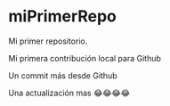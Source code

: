 # miPrimerRepo

Mi primer repositorio.

Mi primera contribución local para Github

Un commit más desde Github

Una actualización mas 😂😂😂😂
